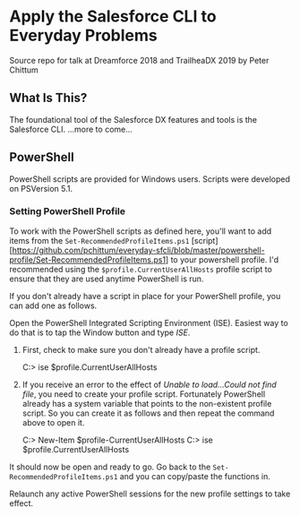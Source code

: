 # Apply the Salesforce CLI to Everyday Problems

Source repo for talk at Dreamforce 2018 and TrailheaDX 2019 by Peter Chittum

## What Is This?
The foundational tool of the Salesforce DX features and tools is the Salesforce CLI. 
...more to come...

## PowerShell

PowerShell scripts are provided for Windows users. Scripts were developed on PSVersion 5.1. 

### Setting PowerShell Profile

To work with the PowerShell scripts as defined here, you'll want to add items from the `Set-RecommendedProfileItems.ps1` [script][https://github.com/pchittum/everyday-sfcli/blob/master/powershell-profile/Set-RecommendedProfileItems.ps1] to your powershell profile. I'd recommended using the `$profile.CurrentUserAllHosts` profile script to ensure that they are used anytime PowerShell is run. 

If you don't already have a script in place for your PowerShell profile, you can add one as follows. 

Open the PowerShell Integrated Scripting Environment (ISE). Easiest way to do that is to tap the Window button and type _ISE_. 

1. First, check to make sure you don't already have a profile script. 

    C:\> ise $profile.CurrentUserAllHosts

1. If you receive an error to the effect of _Unable to load...Could not find file_, you need to create your profile script. Fortunately PowerShell already has a system variable that points to the non-existent profile script. So you can create it as follows and then repeat the command above to open it. 

    C:\> New-Item $profile-CurrentUserAllHosts
    C:\> ise $profile.CurrentUserAllHosts

It should now be open and ready to go. Go back to the `Set-RecommendedProfileItems.ps1` and you can copy/paste the functions in. 

Relaunch any active PowerShell sessions for the new profile settings to take effect. 
